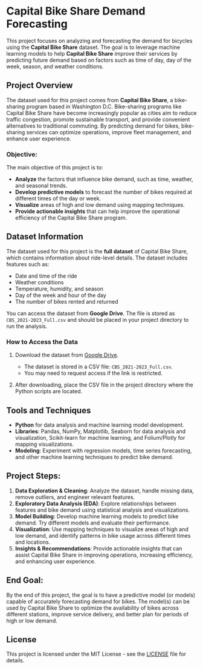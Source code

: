# Capital Bike Share Demand Forecasting

This project focuses on analyzing and forecasting the demand for bicycles using the **Capital Bike Share** dataset. The goal is to leverage machine learning models to help **Capital Bike Share** improve their services by predicting future demand based on factors such as time of day, day of the week, season, and weather conditions.

## Project Overview

The dataset used for this project comes from **Capital Bike Share**, a bike-sharing program based in Washington D.C. Bike-sharing programs like Capital Bike Share have become increasingly popular as cities aim to reduce traffic congestion, promote sustainable transport, and provide convenient alternatives to traditional commuting. By predicting demand for bikes, bike-sharing services can optimize operations, improve fleet management, and enhance user experience.

### Objective:
The main objective of this project is to:
- **Analyze** the factors that influence bike demand, such as time, weather, and seasonal trends.
- **Develop predictive models** to forecast the number of bikes required at different times of the day or week.
- **Visualize** areas of high and low demand using mapping techniques.
- **Provide actionable insights** that can help improve the operational efficiency of the Capital Bike Share program.

## Dataset Information

The dataset used for this project is the **full dataset** of Capital Bike Share, which contains information about ride-level details. The dataset includes features such as:
- Date and time of the ride
- Weather conditions
- Temperature, humidity, and season
- Day of the week and hour of the day
- The number of bikes rented and returned

You can access the dataset from **Google Drive**. The file is stored as `CBS_2021-2023_Full.csv` and should be placed in your project directory to run the analysis.

### How to Access the Data
1. Download the dataset from [Google Drive](http://bit.ly/3Z1pzFJ).
   - The dataset is stored in a CSV file: `CBS_2021-2023_Full.csv`.
   - You may need to request access if the link is restricted.

2. After downloading, place the CSV file in the project directory where the Python scripts are located.

## Tools and Techniques
- **Python** for data analysis and machine learning model development.
- **Libraries**: Pandas, NumPy, Matplotlib, Seaborn for data analysis and visualization, Scikit-learn for machine learning, and Folium/Plotly for mapping visualizations.
- **Modeling**: Experiment with regression models, time series forecasting, and other machine learning techniques to predict bike demand.

## Project Steps:
1. **Data Exploration & Cleaning**: Analyze the dataset, handle missing data, remove outliers, and engineer relevant features.
2. **Exploratory Data Analysis (EDA)**: Explore relationships between features and bike demand using statistical analysis and visualizations.
3. **Model Building**: Develop machine learning models to predict bike demand. Try different models and evaluate their performance.
4. **Visualization**: Use mapping techniques to visualize areas of high and low demand, and identify patterns in bike usage across different times and locations.
5. **Insights & Recommendations**: Provide actionable insights that can assist Capital Bike Share in improving operations, increasing efficiency, and enhancing user experience.

## End Goal:
By the end of this project, the goal is to have a predictive model (or models) capable of accurately forecasting demand for bikes. The model(s) can be used by Capital Bike Share to optimize the availability of bikes across different stations, improve service delivery, and better plan for periods of high or low demand.

## License

This project is licensed under the MIT License - see the [LICENSE](https://opensource.org/licenses/MIT) file for details.